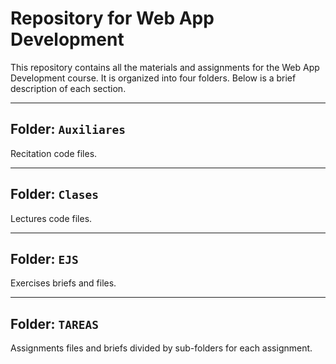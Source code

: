 # Repository for Web App Development

This repository contains all the materials and assignments for the Web App Development course. It is organized into four folders. Below is a brief description of each section.

---

## Folder: `Auxiliares`

Recitation code files.

---

## Folder: `Clases`

Lectures code files.

---

## Folder: `EJS`

Exercises briefs and files.

---

## Folder: `TAREAS`

Assignments files and briefs divided by sub-folders for each assignment.